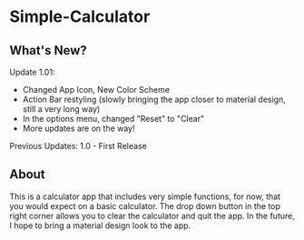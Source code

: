 Simple-Calculator
=================

What's New?
------------
Update 1.01:
- Changed App Icon, New Color Scheme
- Action Bar restyling (slowly bringing the app closer to material design, still a very long way)
- In the options menu, changed "Reset" to "Clear"
- More updates are on the way!

Previous Updates:
1.0 - First Release


About
-----
This is a calculator app that includes very simple functions, for now, that you would expect on a basic calculator. 
The drop down button in the top right corner allows you to clear the calculator and quit the app. 
In the future, I hope to bring a material design look to the app.
